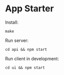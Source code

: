 # App Starter

Install:

    make

Run server:

    cd api && npm start

Run client in development:

    cd ui && npm start
